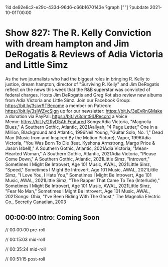 ?id de92e8c2-e29c-433d-96d6-c66b1670143e
?graph [""]
?pubdate 2021-10-01T00:00

# Show 827: The R. Kelly Conviction with dream hampton and Jim DeRogatis & Reviews of Adia Victoria and Little Simz

As the two journalists who had the biggest roles in bringing R. Kelly to justice, dream hampton, director of "Surviving R. Kelly" and Jim DeRogatis reflect on the news this week that the R&B superstar was convicted of federal charges. Hosts Jim DeRogatis and Greg Kot also review new albums from Adia Victoria and Little Simz. Join our Facebook Group: https://bit.ly/3sivr9TBecome a member on Patreon: https://bit.ly/3slWZvcSign up for our newsletter: https://bit.ly/3eEvRnGMake a donation via PayPal: https://bit.ly/3dmt9lURecord a Voice Memo: https://bit.ly/2RyD5Ah Featured Songs:Adia Victoria, "Magnolia Blues," A Southern Gothic, Atlantic, 2021Aaliyah, "4 Page Letter," One in a Million, Blackground and Atlantic, 1996Neil Young, "Guitar Solo, No. 1," Dead Man (Music from and Inspired By the Motion Picture), Vapor, 1996Adia Victoria, "You Was Born To Die (feat. Kyshona Armstrong, Margo Price & Jason Isbell)," A Southern Gothic, Atlantic, 2021Adia Victoria, "Mean-Hearted Woman," A Southern Gothic, Atlantic, 2021Adia Victoria, "Please Come Down," A Southern Gothic, Atlantic, 2021Little Simz, "Introvert," Sometimes I Might Be Introvert, Age 101 Music, AWAL, 2021Little Simz, "Speed," Sometimes I Might Be Introvert, Age 101 Music, AWAL, 2021Little Simz, "I Love You, I Hate You," Sometimes I Might Be Introvert, Age 101 Music, AWAL, 2021Little Simz, "The Rapper That Came To Tea (Interlude)," Sometimes I Might Be Introvert, Age 101 Music, AWAL, 2021Little Simz, "Fear No Man," Sometimes I Might Be Introvert, Age 101 Music, AWAL, 2021Songs: Ohia, "I've Been Riding With The Ghost," The Magnolia Electric Co., Secretly Canadian, 2003

## 00:00:00 Intro: Coming Soon

// 00:00:00 pre-roll

// 00:15:03 mid-roll

// 00:35:24 mid-roll

// 00:51:15 post-roll
